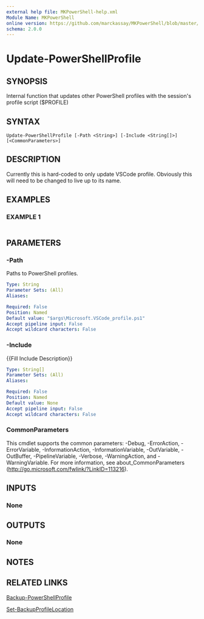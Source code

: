 ```yaml
---
external help file: MKPowerShell-help.xml
Module Name: MKPowerShell
online version: https://github.com/marckassay/MKPowerShell/blob/master/docs/Update-PowerShellProfile.md
schema: 2.0.0
---
```


# Update-PowerShellProfile

## SYNOPSIS
Internal function that updates other PowerShell profiles with the session's profile script ($PROFILE)

## SYNTAX

```
Update-PowerShellProfile [-Path <String>] [-Include <String[]>] [<CommonParameters>]
```

## DESCRIPTION
Currently this is hard-coded to only update VSCode profile. 
Obviously this will need to be changed
to live up to its name.

## EXAMPLES

### EXAMPLE 1
```

```

## PARAMETERS

### -Path
Paths to PowerShell profiles.

```yaml
Type: String
Parameter Sets: (All)
Aliases:

Required: False
Position: Named
Default value: "$args\Microsoft.VSCode_profile.ps1"
Accept pipeline input: False
Accept wildcard characters: False
```

### -Include
{{Fill Include Description}}

```yaml
Type: String[]
Parameter Sets: (All)
Aliases:

Required: False
Position: Named
Default value: None
Accept pipeline input: False
Accept wildcard characters: False
```

### CommonParameters
This cmdlet supports the common parameters: -Debug, -ErrorAction, -ErrorVariable, -InformationAction, -InformationVariable, -OutVariable, -OutBuffer, -PipelineVariable, -Verbose, -WarningAction, and -WarningVariable. For more information, see about_CommonParameters (http://go.microsoft.com/fwlink/?LinkID=113216).

## INPUTS

### None

## OUTPUTS

### None

## NOTES

## RELATED LINKS

[Backup-PowerShellProfile](https://github.com/marckassay/MKPowerShell/blob/master/docs/Backup-PowerShellProfile.md)

[Set-BackupProfileLocation](https://github.com/marckassay/MKPowerShell/blob/master/docs/Set-BackupProfileLocation.md)
